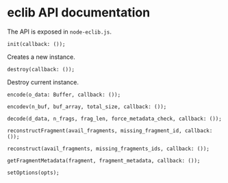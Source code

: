 # eclib API documentation

The API is exposed in `node-eclib.js`.

```node
init(callback: ());
```
Creates a new instance.

```node
destroy(callback: ());
```
Destroy current instance.

```node
encode(o_data: Buffer, callback: ());
```

```node
encodev(n_buf, buf_array, total_size, callback: ());
```

```node
decode(d_data, n_frags, frag_len, force_metadata_check, callback: ());
```

```node
reconstructFragment(avail_fragments, missing_fragment_id, callback: ());
```

```node
reconstruct(avail_fragments, missing_fragments_ids, callback: ());
```

```node
getFragmentMetadata(fragment, fragment_metadata, callback: ());
```

```node
setOptions(opts);
```
